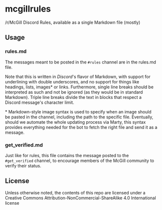# mcgillrules
/r/McGill Discord Rules, available as a single Markdown file (mostly)

## Usage

### rules.md
The messages meant to be posted in the `#rules` channel are in the rules.md file.

Note that this is written in *Discord*'s flavor of Markdown, with support for underlining with double underscores, and no support for things like headings, lists, images* or links. Furthermore, single line breaks should be interpreted as such and not be ignored (as they would be in standard Markdown). Triple line breaks divide the text in blocks that respect a Discord message's character limit. 

\* Markdown-style image syntax is used to specify when an image should be pasted in the channel, including the path to the specific file. Eventually, should we automate the whole updating process via Marty, this syntax provides everything needed for the bot to fetch the right file and send it as a message.

### get_verified.md
Just like for rules, this file contains the message posted to the `#get_verified` channel, to encourage members of the McGill community to verify their status.

## License
Unless otherwise noted, the contents of this repo are licensed under a Creative Commons Attribution-NonCommercial-ShareAlike 4.0 International license
